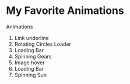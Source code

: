 # My Favorite Animations


Animations
1. Link underline
2. Rotating Circles Loader
3. Loading Bar
4. Spinning Gears
5. Image hover
6. Loading Bar
7. Spinning Sun